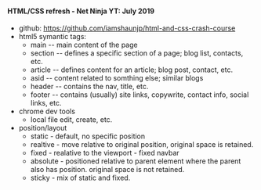 #### HTML/CSS refresh - Net Ninja YT: July 2019

* github: https://github.com/iamshaunjp/html-and-css-crash-course
* html5 symantic tags:
    * main -- main content of the page
    * section -- defines a specific section of a page; blog list, contacts, etc.
    * article -- defines content for an article; blog post, contact, etc.
    * asid -- content related to somthing else; similar blogs
    * header -- contains the nav, title, etc.
    * footer -- contains (usually) site links, copywrite, contact info, social links, etc.
* chrome dev tools
    * local file edit, create, etc. 
* position/layout
    * static - default, no specific position
    * realtive - move relative to original position, original space is retained.
    * fixed - realative to the viewport - fixed navbar
    * absolute - positioned relative to parent element where the parent also has position. original space is not retained.
    * sticky - mix of static and fixed. 

